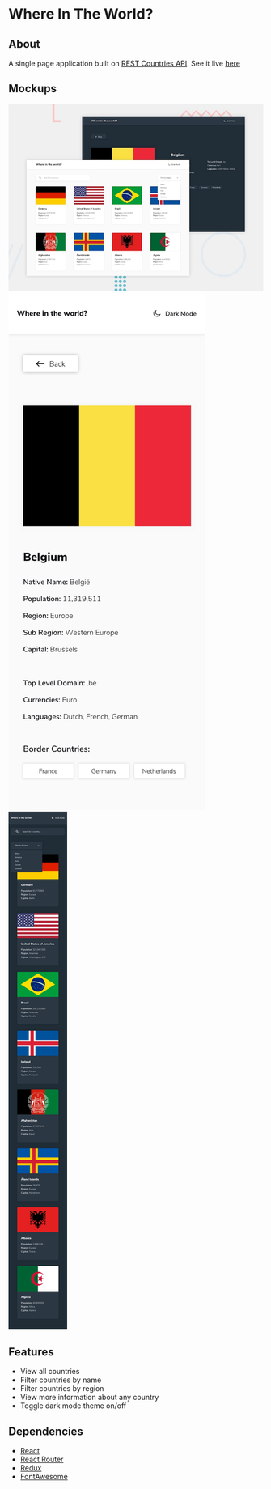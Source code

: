 # Where In The World?

## About
A single page application built on [REST Countries API](http://restcountries.eu). See it live [here](https://rgb-color-game-1.firebaseapp.com/)

## Mockups
![Home](./design\desktop-preview.jpg)
![Mobile](./design\mobile-design-detail-light.jpg)
![Mobile](./design\mobile-design-home-dark.jpg)

## Features
 - View all countries
 - Filter countries by name
 - Filter countries by region
 - View more information about any country
 - Toggle dark mode theme on/off

## Dependencies
 - [React](http://reactjs.org/)
 - [React Router](https://reacttraining.com/)
 - [Redux](https://redux.js.org)
 - [FontAwesome](https://www.npmjs.com/package/@fortawesome/react-fontawesome)
